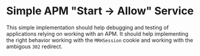 # Simple APM "Start -> Allow" Service
This simple implementation should help debugging and testing of applications
relying on working with an APM. It should help implementing the right behavior
working with the `MRHSession` cookie and working with the ambigous `302`
redirect.